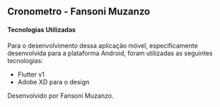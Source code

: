 ## Cronometro - Fansoni Muzanzo

#### Tecnologias Utilizadas
Para o desenvolvimento dessa aplicação móvel, especificamente desenvolvida para a plataforma Android, foram utilizadas as seguintes tecnologias:

- Flutter v1
- Adobe XD para o design

Desenvolvido por Fansoni Muzanzo.